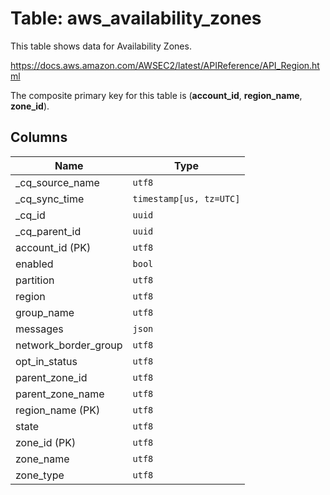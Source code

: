 # Table: aws_availability_zones

This table shows data for Availability Zones.

https://docs.aws.amazon.com/AWSEC2/latest/APIReference/API_Region.html

The composite primary key for this table is (**account_id**, **region_name**, **zone_id**).

## Columns

| Name          | Type          |
| ------------- | ------------- |
|_cq_source_name|`utf8`|
|_cq_sync_time|`timestamp[us, tz=UTC]`|
|_cq_id|`uuid`|
|_cq_parent_id|`uuid`|
|account_id (PK)|`utf8`|
|enabled|`bool`|
|partition|`utf8`|
|region|`utf8`|
|group_name|`utf8`|
|messages|`json`|
|network_border_group|`utf8`|
|opt_in_status|`utf8`|
|parent_zone_id|`utf8`|
|parent_zone_name|`utf8`|
|region_name (PK)|`utf8`|
|state|`utf8`|
|zone_id (PK)|`utf8`|
|zone_name|`utf8`|
|zone_type|`utf8`|